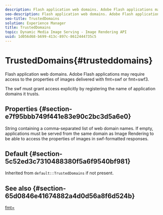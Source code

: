 ```yaml
---
description: Flash application web domains. Adobe Flash applications may require access to the properties of images delivered with fmt=swf or fmt=swf3.
seo-description: Flash application web domains. Adobe Flash applications may require access to the properties of images delivered with fmt=swf or fmt=swf3.
seo-title: TrustedDomains
solution: Experience Manager
title: TrustedDomains
topic: Dynamic Media Image Serving - Image Rendering API
uuid: 1d056d68-b699-413c-897c-8612444735c5
---
```


# TrustedDomains{#trusteddomains}

Flash application web domains. Adobe Flash applications may require access to the properties of images delivered with fmt=swf or fmt=swf3.

The swf must grant access explicitly by registering the name of application domains it trusts.

## Properties {#section-e7f95bbb749f441e83e90c2bc3d5a6e0}

String containing a comma-separated list of web domain names. If empty, applications must be served from the same domain as Image Rendering to be able to access the properties of images in swf-formatted responses.

## Default {#section-5c52ed3c7310488380f5a6f9540bf981}

Inherited from `default::TrustedDomains` if not present.

## See also {#section-65d0846e41674882a4d0d56a8f6d524b}

[fmt=](../../../../../is-api/http-ref/image-serving-api-ref/c-http-protocol-reference/c-command-reference/r-is-http-fmt.md#reference-cdf10043423b45ba9fe15157fb3ae37a) 
